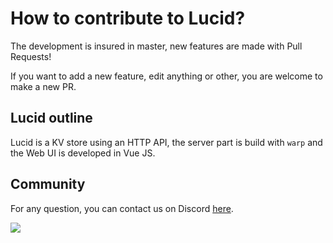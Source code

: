 # How to contribute to Lucid?

The development is insured in master, new features are made with Pull Requests!

If you want to add a new feature, edit anything or other, you are welcome to make a new PR.

## Lucid outline

Lucid is a KV store using an HTTP API, the server part is build with `warp` and the Web UI is developed in Vue JS.

## Community

For any question, you can contact us on Discord [here](https://discord.gg/mZz67M6).

[![](https://img.shields.io/badge/Discord-Server-7289DA)](https://discord.gg/mZz67M6)

